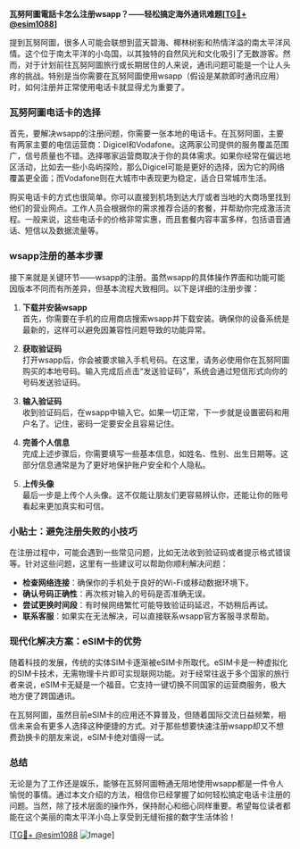 **瓦努阿圖電話卡怎么注册wsapp？——轻松搞定海外通讯难题[[TG💪+ @esim1088](https://t.me/s/esim1088)]**

提到瓦努阿圖，很多人可能会联想到蓝天碧海、椰林树影和热情洋溢的南太平洋风情。这个位于南太平洋的小岛国，以其独特的自然风光和文化吸引了无数游客。然而，对于计划前往瓦努阿圖旅行或长期居住的人来说，通讯问题可能是一个让人头疼的挑战。特别是当你需要在瓦努阿圖使用wsapp（假设是某款即时通讯应用）时，如何注册并正常使用电话卡就显得尤为重要了。

### 瓦努阿圖电话卡的选择

首先，要解决wsapp的注册问题，你需要一张本地的电话卡。在瓦努阿圖，主要有两家主要的电信运营商：Digicel和Vodafone。这两家公司提供的服务覆盖范围广，信号质量也不错。选择哪家运营商取决于你的具体需求。如果你经常在偏远地区活动，比如去一些小岛屿探险，那么Digicel可能是更好的选择，因为它的网络覆盖更全面；而Vodafone则在大城市中表现更为稳定，适合日常城市生活。

购买电话卡的方式也很简单。你可以直接到机场到达大厅或者当地的大商场里找到他们的营业网点。工作人员会根据你的需求推荐合适的套餐，并帮助你完成激活流程。一般来说，这些电话卡的价格非常实惠，而且套餐内容丰富多样，包括语音通话、短信以及数据流量等。

### wsapp注册的基本步骤

接下来就是关键环节——wsapp的注册。虽然wsapp的具体操作界面和功能可能因版本不同而有所差异，但基本流程大致相同。以下是详细的注册步骤：

1. **下载并安装wsapp**  
   首先，你需要在手机的应用商店搜索wsapp并下载安装。确保你的设备系统是最新的，这样可以避免因兼容性问题导致的功能异常。

2. **获取验证码**  
   打开wsapp后，你会被要求输入手机号码。在这里，请务必使用你在瓦努阿圖购买的本地号码。输入完成后点击“发送验证码”，系统会通过短信形式向你的号码发送验证码。

3. **输入验证码**  
   收到验证码后，在wsapp中输入它。如果一切正常，下一步就是设置密码和用户名了。记住，密码一定要安全且容易记住。

4. **完善个人信息**  
   完成上述步骤后，你需要填写一些基本信息，如姓名、性别、出生日期等。这部分信息通常是为了更好地保护账户安全和个人隐私。

5. **上传头像**  
   最后一步是上传个人头像。这不仅能让朋友们更容易辨认你，还能让你的账号看起来更加真实和可信。

### 小贴士：避免注册失败的小技巧

在注册过程中，可能会遇到一些常见问题，比如无法收到验证码或者提示格式错误等。针对这些问题，这里有一些建议可以帮助你顺利解决问题：

- **检查网络连接**：确保你的手机处于良好的Wi-Fi或移动数据环境下。
- **确认号码正确性**：再次核对输入的号码是否准确无误。
- **尝试更换时间段**：有时候网络繁忙可能导致验证码延迟，不妨稍后再试。
- **联系客服**：如果实在无法解决，可以直接联系wsapp官方客服寻求帮助。

### 现代化解决方案：eSIM卡的优势

随着科技的发展，传统的实体SIM卡逐渐被eSIM卡所取代。eSIM卡是一种虚拟化的SIM卡技术，无需物理卡片即可实现联网功能。对于经常往返于多个国家的旅行者来说，eSIM卡无疑是一个福音。它支持一键切换不同国家的运营商服务，极大地方便了跨国通讯。

在瓦努阿圖，虽然目前eSIM卡的应用还不算普及，但随着国际交流日益频繁，相信未来会有更多人选择这种便捷的方式。对于那些想要快速注册wsapp却又不想费劲换卡的朋友来说，eSIM卡绝对值得一试。

### 总结

无论是为了工作还是娱乐，能够在瓦努阿圖畅通无阻地使用wsapp都是一件令人愉悦的事情。通过本文介绍的方法，相信你已经掌握了如何轻松搞定电话卡注册的问题。当然，除了技术层面的操作外，保持耐心和细心同样重要。希望每位读者都能在这个美丽的南太平洋小岛上享受到无缝衔接的数字生活体验！

[[TG💪+ @esim1088](https://t.me/s/esim1088) ![Image](https://i.postimg.cc/4NQfJmqS/Snipaste-2025-05-13-00-14-12.png)]